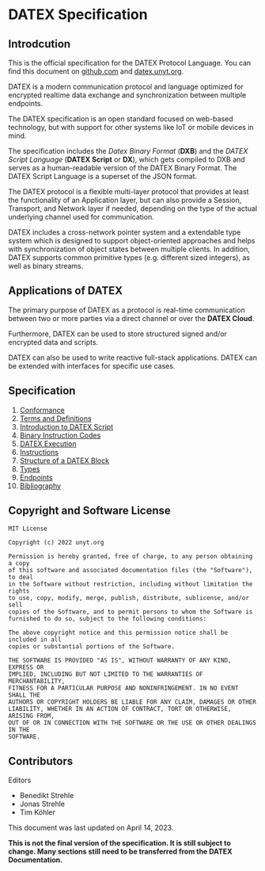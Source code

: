 # DATEX Specification

## Introdcution

This is the official specification for the DATEX Protocol Language.
You can find this document on [github.com](https://github.com/unyt-org/datex-specification) and [datex.unyt.org](https://datex.unyt.org/).

DATEX is a modern communication protocol and language optimized for encrypted realtime data exchange and synchronization between multiple endpoints.

The DATEX specification is an open standard focused on web-based technology, but with support for other systems like IoT or mobile devices in mind.

The specification includes the *Datex Binary Format* (**DXB**) and the *DATEX Script Language* (**DATEX Script** or **DX**), which gets compiled to DXB and serves as a human-readable version of the DATEX Binary Format. The DATEX Script Language is a superset of the JSON format.

The DATEX protocol is a flexible multi-layer protocol that provides at least the functionality of an Application layer, but can also provide a Session, Transport, and Network layer  if needed, depending on the type of the actual underlying channel used for communication.

DATEX includes a cross-network pointer system and a extendable type system which is designed to support object-oriented approaches and helps with synchronization of object states between multiple clients. 
In addition, DATEX supports common primitive types (e.g. different sized integers), as well as binary streams.

## Applications of DATEX

The primary purpose of DATEX as a protocol is real-time communication between two or more parties via a direct channel or over the **DATEX Cloud**.<br>

Furthermore, DATEX can be used to store structured signed and/or encrypted data and scripts. 

DATEX can also be used to write reactive full-stack applications. DATEX can be extended with interfaces for specific use cases.

## Specification

1. [Conformance](./01_conformance.md)
2. [Terms and Definitions](./02_terms.md)
3. [Introduction to DATEX Script](./03_DATEX_Introduction.md)
4. [Binary Instruction Codes](./04_dxb_binary.md)
4. [DATEX Execution](./05_dxb_execution.md)
4. [Instructions](./06_runtime_instructions.md)
4. [Structure of a DATEX Block](./07_dxb_structure.md)
4. [Types](./08_types.md)
4. [Endpoints](./09_endpoints.md)
4. [Bibliography](./10_bibliography.md)


## Copyright and Software License

```text
MIT License

Copyright (c) 2022 unyt.org

Permission is hereby granted, free of charge, to any person obtaining a copy
of this software and associated documentation files (the "Software"), to deal
in the Software without restriction, including without limitation the rights
to use, copy, modify, merge, publish, distribute, sublicense, and/or sell
copies of the Software, and to permit persons to whom the Software is
furnished to do so, subject to the following conditions:

The above copyright notice and this permission notice shall be included in all
copies or substantial portions of the Software.

THE SOFTWARE IS PROVIDED "AS IS", WITHOUT WARRANTY OF ANY KIND, EXPRESS OR
IMPLIED, INCLUDING BUT NOT LIMITED TO THE WARRANTIES OF MERCHANTABILITY,
FITNESS FOR A PARTICULAR PURPOSE AND NONINFRINGEMENT. IN NO EVENT SHALL THE
AUTHORS OR COPYRIGHT HOLDERS BE LIABLE FOR ANY CLAIM, DAMAGES OR OTHER
LIABILITY, WHETHER IN AN ACTION OF CONTRACT, TORT OR OTHERWISE, ARISING FROM,
OUT OF OR IN CONNECTION WITH THE SOFTWARE OR THE USE OR OTHER DEALINGS IN THE
SOFTWARE.
```

## Contributors
Editors

 * Benedikt Strehle
 * Jonas Strehle
 * Tim Köhler

This document was last updated on April 14, 2023.

<b>This is not the final version of the specification. It is still subject to change. Many sections still need to be transferred from the DATEX Documentation.</b>

